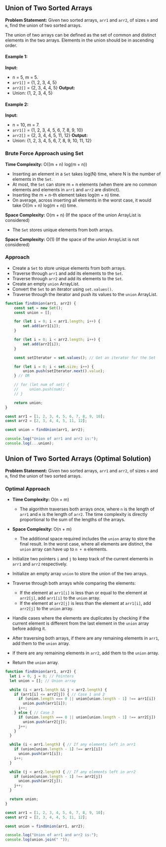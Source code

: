 ## Union of Two Sorted Arrays

**Problem Statement:** Given two sorted arrays, `arr1` and `arr2`, of sizes `n` and `m`, find the union of two sorted arrays.

The union of two arrays can be defined as the set of common and distinct elements in the two arrays. Elements in the union should be in ascending order.


#### Example 1:
**Input:**
- n = 5, m = 5.
- `arr1[]` = {1, 2, 3, 4, 5}
- `arr2[]` = {2, 3, 4, 4, 5}
**Output:**
- Union: {1, 2, 3, 4, 5}

#### Example 2:
**Input:**
- n = 10, m = 7.
- `arr1[]` = {1, 2, 3, 4, 5, 6, 7, 8, 9, 10}
- `arr2[]` = {2, 3, 4, 4, 5, 11, 12}
**Output:**
- Union: {1, 2, 3, 4, 5, 6, 7, 8, 9, 10, 11, 12}

### Brute Force Approach using Set

**Time Complexity:** O((m + n) log(m + n))

- Inserting an element in a `Set` takes log(N) time, where N is the number of elements in the `Set`.
- At most, the `Set` can store m + n elements (when there are no common elements and elements in `arr1` and `arr2` are distinct).
- Inserting the m + n-th element takes log(m + n) time.
- On average, across inserting all elements in the worst case, it would take O((m + n) log(m + n)) time.

**Space Complexity:** O(m + n) (If the space of the union ArrayList is considered)
- The `Set` stores unique elements from both arrays.

**Space Complexity:** O(1) (If the space of the union ArrayList is not considered)

### Approach

- Create a `Set` to store unique elements from both arrays.
- Traverse through `arr1` and add its elements to the `Set`.
- Traverse through `arr2` and add its elements to the `Set`.
- Create an empty `union` ArrayList.
- Convert the `Set` to an iterator using `set.values()`.
- Traverse through the iterator and push its values to the `union` ArrayList.

```javascript
function findUnion(arr1, arr2) {
    const set = new Set();
    const union = [];

    for (let i = 0; i < arr1.length; i++) {
        set.add(arr1[i]);
    }

    for (let i = 0; i < arr2.length; i++) {
        set.add(arr2[i]);
    }

    const setIterator = set.values(); // Get an iterator for the Set

    for (let i = 0; i < set.size; i++) {
        union.push(setIterator.next().value);
    } // OR

    // for (let num of set) {
    //     union.push(num);
    // }

    return union;
}

const arr1 = [1, 2, 3, 4, 5, 6, 7, 8, 9, 10];
const arr2 = [2, 3, 4, 4, 5, 11, 12];

const union = findUnion(arr1, arr2);

console.log("Union of arr1 and arr2 is:");
console.log(...union);
```
## Union of Two Sorted Arrays (Optimal Solution)

**Problem Statement:** Given two sorted arrays, `arr1` and `arr2`, of sizes `n` and `m`, find the union of two sorted arrays.

### Optimal Approach

- **Time Complexity:** O(n + m)
  - The algorithm traverses both arrays once, where `n` is the length of `arr1` and `m` is the length of `arr2`. The time complexity is directly proportional to the sum of the lengths of the arrays.

- **Space Complexity:** O(n + m)
  - The additional space required includes the `union` array to store the final result. In the worst case, where all elements are distinct, the `union` array can have up to `n + m` elements.

- Initialize two pointers `i` and `j` to keep track of the current elements in `arr1` and `arr2` respectively.
- Initialize an empty array `union` to store the union of the two arrays.
- Traverse through both arrays while comparing the elements:
  - If the element at `arr1[i]` is less than or equal to the element at `arr2[j]`, add `arr1[i]` to the `union` array.
  - If the element at `arr2[j]` is less than the element at `arr1[i]`, add `arr2[j]` to the `union` array.
- Handle cases where the elements are duplicates by checking if the current element is different from the last element in the `union` array before adding it.
- After traversing both arrays, if there are any remaining elements in `arr1`, add them to the `union` array.
- If there are any remaining elements in `arr2`, add them to the `union` array.
- Return the `union` array.

```javascript
function findUnion(arr1, arr2) {
  let i = 0, j = 0; // Pointers
  let union = []; // Union array

  while (i < arr1.length && j < arr2.length) {
    if (arr1[i] <= arr2[j]) { // Case 1 and 2
      if (union.length === 0 || union[union.length - 1] !== arr1[i])
        union.push(arr1[i]);
      i++;
    } else { // Case 3
      if (union.length === 0 || union[union.length - 1] !== arr2[j])
        union.push(arr2[j]);
      j++;
    }
  }

  while (i < arr1.length) { // If any elements left in arr1
    if (union[union.length - 1] !== arr1[i])
      union.push(arr1[i]);
    i++;
  }

  while (j < arr2.length) { // If any elements left in arr2
    if (union[union.length - 1] !== arr2[j])
      union.push(arr2[j]);
    j++;
  }

  return union;
}

const arr1 = [1, 2, 3, 4, 5, 6, 7, 8, 9, 10];
const arr2 = [2, 3, 4, 4, 5, 11, 12];

const union = findUnion(arr1, arr2);

console.log("Union of arr1 and arr2 is:");
console.log(union.join(" "));
```